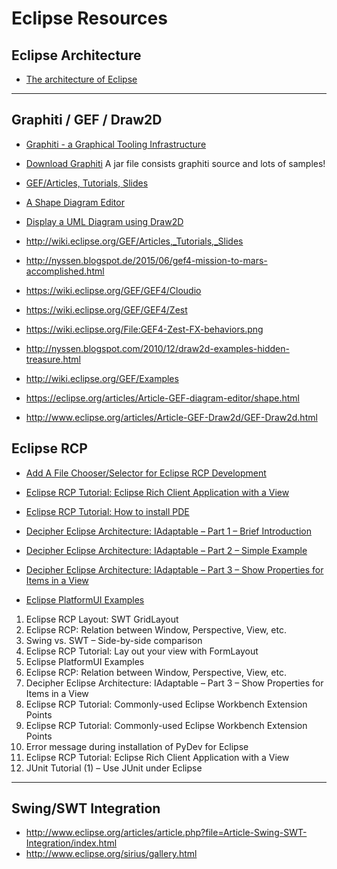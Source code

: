 # Eclipse Resources #

## Eclipse Architecture ##

- [The architecture of Eclipse](http://www.aosabook.org/en/eclipse.html)

----------

## Graphiti / GEF / Draw2D

- [Graphiti - a Graphical Tooling Infrastructure](https://eclipse.org/graphiti/)

- [Download Graphiti](https://eclipse.org/graphiti/download.php)
A jar file consists graphiti source and lots of samples!

- [GEF/Articles, Tutorials, Slides](http://wiki.eclipse.org/GEF/Articles,_Tutorials,_Slides)

- [A Shape Diagram Editor](http://www.eclipse.org/articles/Article-GEF-diagram-editor/shape.html)

- [Display a UML Diagram using Draw2D](http://www.eclipse.org/articles/Article-GEF-Draw2d/GEF-Draw2d.html)

- http://wiki.eclipse.org/GEF/Articles,_Tutorials,_Slides
- http://nyssen.blogspot.de/2015/06/gef4-mission-to-mars-accomplished.html
- https://wiki.eclipse.org/GEF/GEF4/Cloudio
- https://wiki.eclipse.org/GEF/GEF4/Zest
- https://wiki.eclipse.org/File:GEF4-Zest-FX-behaviors.png
- http://nyssen.blogspot.com/2010/12/draw2d-examples-hidden-treasure.html	
- http://wiki.eclipse.org/GEF/Examples
- https://eclipse.org/articles/Article-GEF-diagram-editor/shape.html
- http://www.eclipse.org/articles/Article-GEF-Draw2d/GEF-Draw2d.html


## Eclipse RCP

- [Add A File Chooser/Selector for Eclipse RCP Development](http://www.programcreek.com/2010/11/add-a-file-chooserselector-for-eclipse-rcp-development/)

- [Eclipse RCP Tutorial: Eclipse Rich Client Application with a View](http://www.programcreek.com/2011/03/eclipse-tutorial-for-a-simple-desktop-application/)

- [Eclipse RCP Tutorial: How to install PDE](http://www.programcreek.com/2013/02/eclipse-rcp-tutorial-how-to-install-pde/)

- [Decipher Eclipse Architecture: IAdaptable – Part 1 – Brief Introduction](http://www.programcreek.com/2011/09/java-design-pattern-adapter/)

- [Decipher Eclipse Architecture: IAdaptable – Part 2 – Simple Example](http://www.programcreek.com/2011/09/adapters-in-eclipse/)

- [Decipher Eclipse Architecture: IAdaptable – Part 3 – Show Properties for Items in a View](http://www.programcreek.com/2011/09/eclipse-iadaptable-example-show-properties-for-items-from-a-sample-view/)


- [Eclipse PlatformUI Examples](http://www.programcreek.com/2012/10/eclipse-platformui-examples/)


1. Eclipse RCP Layout: SWT GridLayout
2. Eclipse RCP: Relation between Window, Perspective, View, etc.
3. Swing vs. SWT – Side-by-side comparison
4. Eclipse RCP Tutorial: Lay out your view with FormLayout
5. Eclipse PlatformUI Examples
6. Eclipse RCP: Relation between Window, Perspective, View, etc.
7. Decipher Eclipse Architecture: IAdaptable – Part 3 – Show Properties for Items in a View
8. Eclipse RCP Tutorial: Commonly-used Eclipse Workbench Extension Points
9. Eclipse RCP Tutorial: Commonly-used Eclipse Workbench Extension Points
10. Error message during installation of PyDev for Eclipse
11. Eclipse RCP Tutorial: Eclipse Rich Client Application with a View
12. JUnit Tutorial (1) – Use JUnit under Eclipse

----------

## Swing/SWT Integration

- http://www.eclipse.org/articles/article.php?file=Article-Swing-SWT-Integration/index.html
- http://www.eclipse.org/sirius/gallery.html

